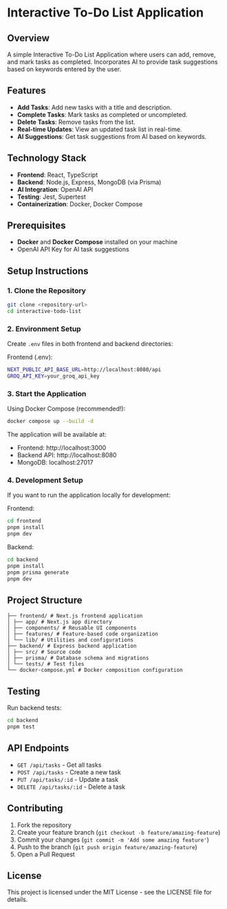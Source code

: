 # Interactive To-Do List Application

## Overview

A simple Interactive To-Do List Application where users can add, remove, and mark tasks as completed. Incorporates AI to provide task suggestions based on keywords entered by the user.

## Features

- **Add Tasks**: Add new tasks with a title and description.
- **Complete Tasks**: Mark tasks as completed or uncompleted.
- **Delete Tasks**: Remove tasks from the list.
- **Real-time Updates**: View an updated task list in real-time.
- **AI Suggestions**: Get task suggestions from AI based on keywords.

## Technology Stack

- **Frontend**: React, TypeScript
- **Backend**: Node.js, Express, MongoDB (via Prisma)
- **AI Integration**: OpenAI API
- **Testing**: Jest, Supertest
- **Containerization**: Docker, Docker Compose

## Prerequisites

- **Docker** and **Docker Compose** installed on your machine
- OpenAI API Key for AI task suggestions

## Setup Instructions

### 1. Clone the Repository

```bash
git clone <repository-url>
cd interactive-todo-list
```

### 2. Environment Setup

Create `.env` files in both frontend and backend directories:

Frontend (.env):

```bash
NEXT_PUBLIC_API_BASE_URL=http://localhost:8080/api
GROQ_API_KEY=your_groq_api_key
```

### 3. Start the Application

Using Docker Compose (recommended!):

```bash
docker compose up --build -d
```

The application will be available at:

- Frontend: http://localhost:3000
- Backend API: http://localhost:8080
- MongoDB: localhost:27017

### 4. Development Setup

If you want to run the application locally for development:

Frontend:

```bash
cd frontend
pnpm install
pnpm dev
```

Backend:

```bash
cd backend
pnpm install
pnpm prisma generate
pnpm dev
```

## Project Structure

```
├── frontend/ # Next.js frontend application
│ ├── app/ # Next.js app directory
│ ├── components/ # Reusable UI components
│ ├── features/ # Feature-based code organization
│ └── lib/ # Utilities and configurations
├── backend/ # Express backend application
│ ├── src/ # Source code
│ ├── prisma/ # Database schema and migrations
│ └── tests/ # Test files
└── docker-compose.yml # Docker composition configuration
```

## Testing

Run backend tests:

```bash
cd backend
pnpm test
```

## API Endpoints

- `GET /api/tasks` - Get all tasks
- `POST /api/tasks` - Create a new task
- `PUT /api/tasks/:id` - Update a task
- `DELETE /api/tasks/:id` - Delete a task

## Contributing

1. Fork the repository
2. Create your feature branch (`git checkout -b feature/amazing-feature`)
3. Commit your changes (`git commit -m 'Add some amazing feature'`)
4. Push to the branch (`git push origin feature/amazing-feature`)
5. Open a Pull Request

## License

This project is licensed under the MIT License - see the LICENSE file for details.
